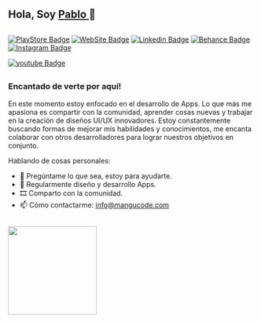 
## Hola, Soy <a href="https://cutt.ly/NK9QOSR" target="_blank">Pablo </a> 👋

##
[![PlayStore Badge](https://img.shields.io/badge/Google_Play-414141?style=for-the-badge&logo=google-play&logoColor=white)](https://play.google.com/store/apps/dev?id=8081275861133106191)
[![WebSite Badge](https://img.shields.io/badge/website-000000?style=for-the-badge&logo=About.me&logoColor=white)](https://mangucode.com/)
[![Linkedin Badge](https://img.shields.io/badge/LinkedIn-0077B5?style=for-the-badge&logo=linkedin&logoColor=white)](https://www.linkedin.com/in/pablouix)
[![Behance Badge](https://img.shields.io/badge/-Behance-blue?style=for-the-badge&logo=behance&logoColor=white)](https://www.behance.net/pablouix)
[![Instagram Badge](https://img.shields.io/badge/Instagram-E4405F?style=for-the-badge&logo=instagram&logoColor=white)](https://www.instagram.com/mangucode)

[![youtube Badge](https://img.shields.io/badge/YouTube-FF0000?style=for-the-badge&logo=youtube&logoColor=white)](https://www.youtube.com/@mangucode)
##
### Encantado de verte por aquí!

En este momento estoy enfocado en el desarrollo de Apps. Lo que más me apasiona es compartir con la comunidad, aprender cosas nuevas y trabajar en la creación de diseños UI/UX innovadores. Estoy constantemente buscando formas de mejorar mis habilidades y conocimientos, me encanta colaborar con otros desarrolladores para lograr nuestros objetivos en conjunto.

Hablando de cosas personales:

- 💬 Pregúntame lo que sea, estoy para ayudarte.
- 📝 Regularmente diseño y desarrollo Apps.
- 🎞️ Comparto con la comunidad.
- 📫 Cómo contactarme: info@mangucode.com

##
<div align="start">
  <a href="https://github.com/pablouix">

  <img height="180em" src="https://github-readme-stats.vercel.app/api/top-langs/?username=pablouix&layout=compact&langs_count=7&theme=react"/>
</div>
